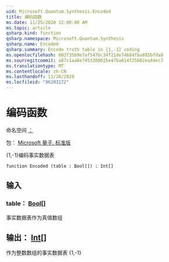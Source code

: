 ```yaml
---
uid: Microsoft.Quantum.Synthesis.Encoded
title: 编码函数
ms.date: 11/25/2020 12:00:00 AM
ms.topic: article
qsharp.kind: function
qsharp.namespace: Microsoft.Quantum.Synthesis
qsharp.name: Encoded
qsharp.summary: Encode truth table in {1,-1} coding
ms.openlocfilehash: 803f35b9e7af547bc34f21de74684fba885bfda9
ms.sourcegitcommit: a87c1aa8e7453360025e47ba614f25b02ea84ec3
ms.translationtype: MT
ms.contentlocale: zh-CN
ms.lasthandoff: 11/26/2020
ms.locfileid: "96203172"
---
```

# <a name="encoded-function"></a>编码函数

命名空间 [：](xref:Microsoft.Quantum.Synthesis)

包： [Microsoft 量子. 标准版](https://nuget.org/packages/Microsoft.Quantum.Standard)


{1,-1}编码事实数据表

```qsharp
function Encoded (table : Bool[]) : Int[]
```


## <a name="input"></a>输入

### <a name="table--bool"></a>table： [Bool](xref:microsoft.quantum.lang-ref.bool)[]

事实数据表作为真值数组



## <a name="output--int"></a>输出： [Int](xref:microsoft.quantum.lang-ref.int)[]

作为整数数组的事实数据表 {1,-1}